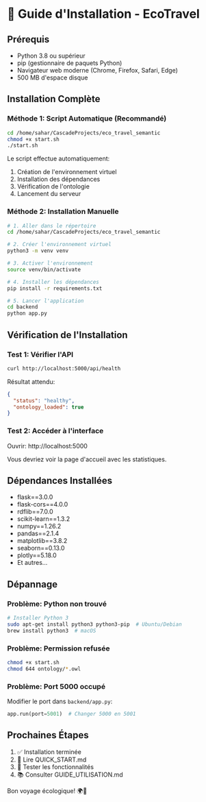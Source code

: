 # 🔧 Guide d'Installation - EcoTravel

## Prérequis

- Python 3.8 ou supérieur
- pip (gestionnaire de paquets Python)
- Navigateur web moderne (Chrome, Firefox, Safari, Edge)
- 500 MB d'espace disque

## Installation Complète

### Méthode 1: Script Automatique (Recommandé)

```bash
cd /home/sahar/CascadeProjects/eco_travel_semantic
chmod +x start.sh
./start.sh
```

Le script effectue automatiquement:
1. Création de l'environnement virtuel
2. Installation des dépendances
3. Vérification de l'ontologie
4. Lancement du serveur

### Méthode 2: Installation Manuelle

```bash
# 1. Aller dans le répertoire
cd /home/sahar/CascadeProjects/eco_travel_semantic

# 2. Créer l'environnement virtuel
python3 -m venv venv

# 3. Activer l'environnement
source venv/bin/activate

# 4. Installer les dépendances
pip install -r requirements.txt

# 5. Lancer l'application
cd backend
python app.py
```

## Vérification de l'Installation

### Test 1: Vérifier l'API
```bash
curl http://localhost:5000/api/health
```

Résultat attendu:
```json
{
  "status": "healthy",
  "ontology_loaded": true
}
```

### Test 2: Accéder à l'interface
Ouvrir: http://localhost:5000

Vous devriez voir la page d'accueil avec les statistiques.

## Dépendances Installées

- flask==3.0.0
- flask-cors==4.0.0
- rdflib==7.0.0
- scikit-learn==1.3.2
- numpy==1.26.2
- pandas==2.1.4
- matplotlib==3.8.2
- seaborn==0.13.0
- plotly==5.18.0
- Et autres...

## Dépannage

### Problème: Python non trouvé
```bash
# Installer Python 3
sudo apt-get install python3 python3-pip  # Ubuntu/Debian
brew install python3  # macOS
```

### Problème: Permission refusée
```bash
chmod +x start.sh
chmod 644 ontology/*.owl
```

### Problème: Port 5000 occupé
Modifier le port dans `backend/app.py`:
```python
app.run(port=5001)  # Changer 5000 en 5001
```

## Prochaines Étapes

1. ✅ Installation terminée
2. 📖 Lire QUICK_START.md
3. 🎯 Tester les fonctionnalités
4. 📚 Consulter GUIDE_UTILISATION.md

Bon voyage écologique! 🌍🌱
